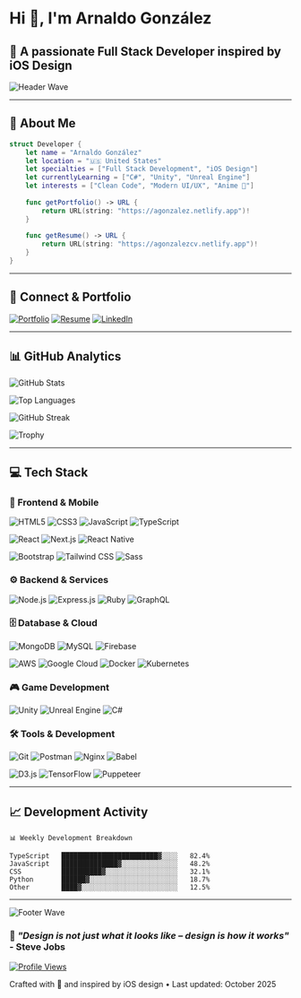 # Hi 👋, I'm Arnaldo González

## 🍎 A passionate Full Stack Developer inspired by iOS Design

![Header Wave](https://capsule-render.vercel.app/api?type=waving&color=gradient&customColorList=0,2,2,5,30&height=180&section=header&text=iOS%20Design%20Enthusiast&fontSize=35&fontColor=fff&animation=twinkling&fontAlignY=35&alt=Header%20Wave)

---

## 🌟 About Me

```swift
struct Developer {
    let name = "Arnaldo González"
    let location = "🇺🇸 United States"
    let specialties = ["Full Stack Development", "iOS Design"]
    let currentlyLearning = ["C#", "Unity", "Unreal Engine"]
    let interests = ["Clean Code", "Modern UI/UX", "Anime 🎌"]
    
    func getPortfolio() -> URL {
        return URL(string: "https://agonzalez.netlify.app")!
    }
    
    func getResume() -> URL {
        return URL(string: "https://agonzalezcv.netlify.app")!
    }
}
```

---

## 📱 Connect & Portfolio

[![Portfolio](https://img.shields.io/badge/🌐_Portfolio-000000?style=for-the-badge&logo=vercel&logoColor=white)](https://agonzalez.netlify.app)
[![Resume](https://img.shields.io/badge/📄_Resume-FF5722?style=for-the-badge&logo=adobe-acrobat-reader&logoColor=white)](https://agonzalezcv.netlify.app)
[![LinkedIn](https://img.shields.io/badge/💼_LinkedIn-0A66C2?style=for-the-badge&logo=linkedin&logoColor=white)](https://www.linkedin.com/in/arnaldo-gonzalez-10025216b)

---

## 📊 GitHub Analytics

![GitHub Stats](https://github-readme-stats.vercel.app/api?username=arnaldogonzalez81318&show_icons=true&theme=tokyonight&hide_border=true&bg_color=0D1117&title_color=F85D7F&icon_color=F8D866&text_color=A9A9A9&border_radius=15)

![Top Languages](https://github-readme-stats.vercel.app/api/top-langs/?username=arnaldogonzalez81318&layout=compact&theme=tokyonight&hide_border=true&bg_color=0D1117&title_color=F85D7F&text_color=A9A9A9&border_radius=15)

![GitHub Streak](https://github-readme-streak-stats.herokuapp.com/?user=arnaldogonzalez81318&theme=tokyonight&hide_border=true&background=0D1117&stroke=F85D7F&ring=F8D866&fire=F85D7F&currStreakLabel=F8D866&border_radius=15)

![Trophy](https://github-profile-trophy.vercel.app/?username=arnaldogonzalez81318&theme=tokyonight&no-frame=true&no-bg=true&margin-w=10&column=6&rank=-C)

---

## 💻 Tech Stack

### 🎨 Frontend & Mobile

![HTML5](https://img.shields.io/badge/HTML5-E34F26?style=for-the-badge&logo=html5&logoColor=white)
![CSS3](https://img.shields.io/badge/CSS3-1572B6?style=for-the-badge&logo=css3&logoColor=white)
![JavaScript](https://img.shields.io/badge/JavaScript-F7DF1E?style=for-the-badge&logo=javascript&logoColor=black)
![TypeScript](https://img.shields.io/badge/TypeScript-007ACC?style=for-the-badge&logo=typescript&logoColor=white)

![React](https://img.shields.io/badge/React-20232A?style=for-the-badge&logo=react&logoColor=61DAFB)
![Next.js](https://img.shields.io/badge/Next.js-000000?style=for-the-badge&logo=next.js&logoColor=white)
![React Native](https://img.shields.io/badge/React_Native-20232A?style=for-the-badge&logo=react&logoColor=61DAFB)

![Bootstrap](https://img.shields.io/badge/Bootstrap-563D7C?style=for-the-badge&logo=bootstrap&logoColor=white)
![Tailwind CSS](https://img.shields.io/badge/Tailwind_CSS-38B2AC?style=for-the-badge&logo=tailwind-css&logoColor=white)
![Sass](https://img.shields.io/badge/Sass-CC6699?style=for-the-badge&logo=sass&logoColor=white)

### ⚙️ Backend & Services

![Node.js](https://img.shields.io/badge/Node.js-43853D?style=for-the-badge&logo=node.js&logoColor=white)
![Express.js](https://img.shields.io/badge/Express.js-404D59?style=for-the-badge&logo=express&logoColor=white)
![Ruby](https://img.shields.io/badge/Ruby-CC342D?style=for-the-badge&logo=ruby&logoColor=white)
![GraphQL](https://img.shields.io/badge/GraphQL-E10098?style=for-the-badge&logo=graphql&logoColor=white)

### 🗄️ Database & Cloud

![MongoDB](https://img.shields.io/badge/MongoDB-4EA94B?style=for-the-badge&logo=mongodb&logoColor=white)
![MySQL](https://img.shields.io/badge/MySQL-005C84?style=for-the-badge&logo=mysql&logoColor=white)
![Firebase](https://img.shields.io/badge/Firebase-039BE5?style=for-the-badge&logo=firebase&logoColor=white)

![AWS](https://img.shields.io/badge/Amazon_AWS-232F3E?style=for-the-badge&logo=amazon-aws&logoColor=white)
![Google Cloud](https://img.shields.io/badge/Google_Cloud-4285F4?style=for-the-badge&logo=google-cloud&logoColor=white)
![Docker](https://img.shields.io/badge/Docker-2496ED?style=for-the-badge&logo=docker&logoColor=white)
![Kubernetes](https://img.shields.io/badge/Kubernetes-326ce5?style=for-the-badge&logo=kubernetes&logoColor=white)

### 🎮 Game Development

![Unity](https://img.shields.io/badge/Unity-100000?style=for-the-badge&logo=unity&logoColor=white)
![Unreal Engine](https://img.shields.io/badge/Unreal_Engine-313131?style=for-the-badge&logo=unreal-engine&logoColor=white)
![C#](https://img.shields.io/badge/C%23-239120?style=for-the-badge&logo=c-sharp&logoColor=white)

### 🛠️ Tools & Development

![Git](https://img.shields.io/badge/Git-F05032?style=for-the-badge&logo=git&logoColor=white)
![Postman](https://img.shields.io/badge/Postman-FF6C37?style=for-the-badge&logo=postman&logoColor=white)
![Nginx](https://img.shields.io/badge/Nginx-009639?style=for-the-badge&logo=nginx&logoColor=white)
![Babel](https://img.shields.io/badge/Babel-F9DC3E?style=for-the-badge&logo=babel&logoColor=black)

![D3.js](https://img.shields.io/badge/D3.js-F9A03C?style=for-the-badge&logo=d3.js&logoColor=white)
![TensorFlow](https://img.shields.io/badge/TensorFlow-FF6F00?style=for-the-badge&logo=tensorflow&logoColor=white)
![Puppeteer](https://img.shields.io/badge/Puppeteer-40B5A4?style=for-the-badge&logo=puppeteer&logoColor=white)

---

## 📈 Development Activity

```text
📊 Weekly Development Breakdown

TypeScript   ████████████████████████▓░░░░   82.4%
JavaScript   ██████████████▓░░░░░░░░░░░░░░   48.2%
CSS          ██████████▓░░░░░░░░░░░░░░░░░░   32.1%
Python       ██████▓░░░░░░░░░░░░░░░░░░░░░░   18.7%
Other        ████▓░░░░░░░░░░░░░░░░░░░░░░░░   12.5%
```

---

![Footer Wave](https://capsule-render.vercel.app/api?type=waving&color=gradient&customColorList=0,2,2,5,30&height=120&section=footer&animation=twinkling&alt=Footer%20Wave)

### 🌟 *"Design is not just what it looks like – design is how it works"* - Steve Jobs

[![Profile Views](https://visitcount.itsvg.in/api?id=arnaldogonzalez81318&label=Profile%20Views&color=1&icon=5&pretty=true)](https://visitcount.itsvg.in)

Crafted with 💙 and inspired by iOS design • Last updated: October 2025

